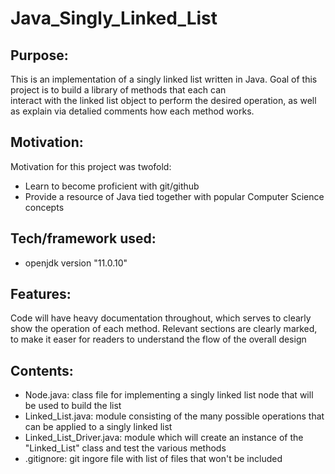 # Java_Singly_Linked_List

## Purpose:

This is an implementation of a singly linked list written in Java. Goal of this project is to build a library of methods that each can  
interact with the linked list object to perform the desired operation, as well as explain via detalied comments how each method works.

## Motivation:

Motivation for this project was twofold: 
  
  * Learn to become proficient with git/github
  * Provide a resource of Java tied together with popular Computer Science concepts

## Tech/framework used:

  * openjdk version "11.0.10"
 
## Features:

  Code will have heavy documentation throughout, which serves to clearly show the operation of each method.
  Relevant sections are clearly marked, to make it easer for readers to understand the flow of the overall design

## Contents:
  
  * Node.java: class file for implementing a singly linked list node that will be used to build the list
  * Linked_List.java: module consisting of the many possible operations that can be applied to a singly linked list
  * Linked_List_Driver.java: module which will create an instance of the "Linked_List" class and test the various methods
  * .gitignore: git ingore file with list of files that won't be included  
 


